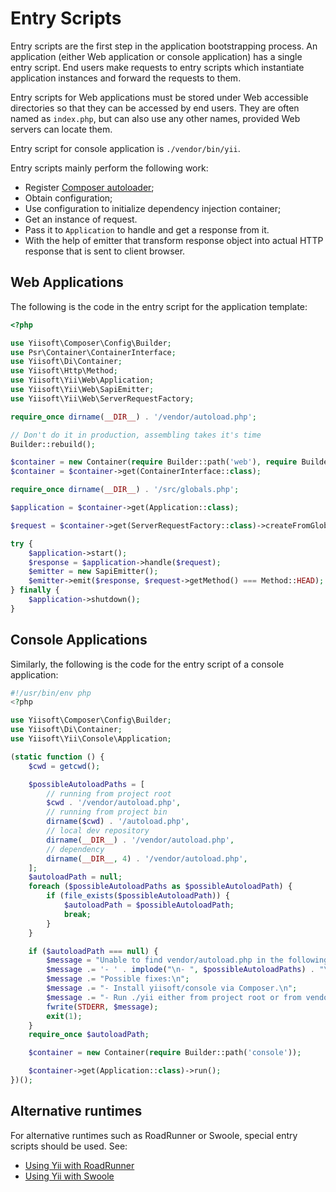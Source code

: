 # Entry Scripts

Entry scripts are the first step in the application bootstrapping process. An application (either
Web application or console application) has a single entry script. End users make requests to
entry scripts which instantiate application instances and forward the requests to them.

Entry scripts for Web applications must be stored under Web accessible directories so that they
can be accessed by end users. They are often named as `index.php`, but can also use any other names,
provided Web servers can locate them.

Entry script for console application is `./vendor/bin/yii`.

Entry scripts mainly perform the following work:


* Register [Composer autoloader](https://getcomposer.org/doc/01-basic-usage.md#autoloading);
* Obtain configuration;
* Use configuration to initialize dependency injection container;
* Get an instance of request.
* Pass it to `Application` to handle and get a response from it.
* With the help of emitter that transform response object into actual HTTP response that is sent to client browser.

## Web Applications <span id="web-applications"></span>

The following is the code in the entry script for the application template:

```php
<?php

use Yiisoft\Composer\Config\Builder;
use Psr\Container\ContainerInterface;
use Yiisoft\Di\Container;
use Yiisoft\Http\Method;
use Yiisoft\Yii\Web\Application;
use Yiisoft\Yii\Web\SapiEmitter;
use Yiisoft\Yii\Web\ServerRequestFactory;

require_once dirname(__DIR__) . '/vendor/autoload.php';

// Don't do it in production, assembling takes it's time
Builder::rebuild();

$container = new Container(require Builder::path('web'), require Builder::path('providers'));
$container = $container->get(ContainerInterface::class);

require_once dirname(__DIR__) . '/src/globals.php';

$application = $container->get(Application::class);

$request = $container->get(ServerRequestFactory::class)->createFromGlobals();

try {
    $application->start();
    $response = $application->handle($request);
    $emitter = new SapiEmitter();
    $emitter->emit($response, $request->getMethod() === Method::HEAD);
} finally {
    $application->shutdown();
}
```


## Console Applications <span id="console-applications"></span>

Similarly, the following is the code for the entry script of a console application:

```php
#!/usr/bin/env php
<?php

use Yiisoft\Composer\Config\Builder;
use Yiisoft\Di\Container;
use Yiisoft\Yii\Console\Application;

(static function () {
    $cwd = getcwd();

    $possibleAutoloadPaths = [
        // running from project root
        $cwd . '/vendor/autoload.php',
        // running from project bin
        dirname($cwd) . '/autoload.php',
        // local dev repository
        dirname(__DIR__) . '/vendor/autoload.php',
        // dependency
        dirname(__DIR__, 4) . '/vendor/autoload.php',
    ];
    $autoloadPath = null;
    foreach ($possibleAutoloadPaths as $possibleAutoloadPath) {
        if (file_exists($possibleAutoloadPath)) {
            $autoloadPath = $possibleAutoloadPath;
            break;
        }
    }

    if ($autoloadPath === null) {
        $message = "Unable to find vendor/autoload.php in the following paths:\n\n";
        $message .= '- ' . implode("\n- ", $possibleAutoloadPaths) . "\n\n";
        $message .= "Possible fixes:\n";
        $message .= "- Install yiisoft/console via Composer.\n";
        $message .= "- Run ./yii either from project root or from vendor/bin.\n";
        fwrite(STDERR, $message);
        exit(1);
    }
    require_once $autoloadPath;

    $container = new Container(require Builder::path('console'));

    $container->get(Application::class)->run();
})();
```

## Alternative runtimes

For alternative runtimes such as RoadRunner or Swoole, special entry scripts should be used. See:

- [Using Yii with RoadRunner](../tutorial/using-yii-with-roadrunner.md)
- [Using Yii with Swoole](../tutorial/using-yii-with-swoole.md)
